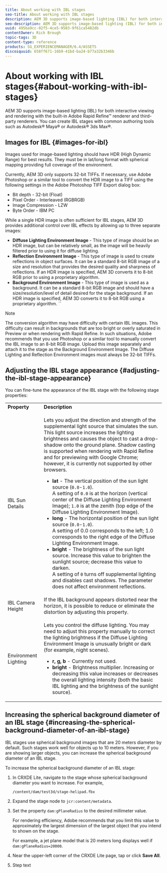 ```yaml
---
title: About working with IBL stages
seo-title: About working with IBL stages
description: AEM 3D supports image-based lighting (IBL) for both interactive viewing and rendering with the built-in Adobe Rapid Refine™ renderer and third-party renderers.
seo-description: AEM 3D supports image-based lighting (IBL) for both interactive viewing and rendering with the built-in Adobe Rapid Refine™ renderer and third-party renderers.
uuid: 495ba9cc-02f5-4ce5-9503-9f61ca5482db
contentOwner: Rick Brough
topic-tags: 3D
content-type: reference
products: SG_EXPERIENCEMANAGER/6.4/ASSETS
discoiquuid: 658ff671-16b9-41bd-ba24-b77a32b3346b
---
```


# About working with IBL stages{#about-working-with-ibl-stages}

AEM 3D supports image-based lighting (IBL) for both interactive viewing and rendering with the built-in Adobe Rapid Refine™ renderer and third-party renderers. You can create IBL stages with common authoring tools such as Autodesk® Maya® or Autodesk® 3ds Max®.

## Images for IBL {#images-for-ibl}

Images used for image-based lighting should have HDR (High Dynamic Range) for best results. They must be in lat/long format with spherical mapping providing full coverage of the environment.

Currently, AEM 3D only supports 32-bit TIFFs. If necessary, use Adobe Photoshop or a similar tool to convert the HDR image to a TIFF using the following settings in the Adobe Photoshop TIFF Export dialog box:

* Bit depth - 32-bit (Float)
* Pixel Order - Interleaved (RGBRGB)
* Image Compression - LZW
* Byte Order - IBM PC

While a single HDR image is often sufficient for IBL stages, AEM 3D provides additional control over IBL effects by allowing up to three separate images:

* **Diffuse Lighting Environment Image** - This type of image should be an HDR image, but can be relatively small, as the image will be heavily filtered prior to using it for diffuse lighting.
* **Reflection Environment Image** - This type of image is used to create reflections in object surfaces. It can be a standard 8-bit RGB image of a size and resolution that provides the desired quality and sharpness of reflections. If an HDR image is specified, AEM 3D converts it to 8-bit RGB prior to using a proprietary algorithm.
* **Background Environment Image** - This type of image is used as a background. It can be a standard 8-bit RGB image and should have a size/resolution/level of detail desired for the stage background. If an HDR image is specified, AEM 3D converts it to 8-bit RGB using a proprietary algorithm. ``

>[!NOTE]
>
>The conversion algorithm may have difficulty with certain IBL images. This difficulty can result in backgrounds that are too bright or overly saturated in Preview or when rendering with Rapid Refine. In such situations, Adobe recommends that you use Photoshop or a similar tool to manually convert the IBL image to an 8-bit RGB image. Upload this image separately and attach it to the stage as the Background Environment Image. The Diffuse Lighting and Reflection Environment images must always be 32-bit TIFFs.

## Adjusting the IBL stage appearance {#adjusting-the-ibl-stage-appearance}

You can fine-tune the appearance of the IBL stage with the following stage properties:

<table> 
 <tbody> 
  <tr> 
   <td><strong>Property</strong><br /> </td> 
   <td><strong>Description</strong></td> 
  </tr> 
  <tr> 
   <td>IBL Sun Details</td> 
   <td><p>Lets you adjust the direction and strength of the supplemental light source that simulates the sun. <span class="diff-html-added">This light source increases the lighting brightness and causes the object to cast a drop-shadow onto the ground plane. Shadow casting is supported when rendering with Rapid Refine and for previewing with Google Chrome; however, it is currently not supported by other browsers.</span></p> 
    <ul> 
     <li><strong>lat</strong> - The vertical position of the sun light source (<code>0.0</code>-<code>1.0</code>).<br /> A setting of <code>0.0</code> is at the horizon (vertical center of the Diffuse Lighting Environment Image); <code>1.0</code> is at the zenith (top edge of the Diffuse Lighting Environment Image).</li> 
     <li><strong>long</strong> - The horizontal position of the sun light source (<code>0.0</code>-<code>1.0</code>).<br /> A setting of 0.0 corresponds to the left; 1.0 corresponds to the right edge of the Diffuse Lighting Environment Image.<br /> </li> 
     <li><strong>bright</strong> - The brightness of the sun light source. Increase this value to brighten the sunlight source; decrease this value to darken. <br /> A setting of <code>0</code> turns off supplemental lighting and disables cast shadows. The parameter does not affect environment reflections.<br /> </li> 
    </ul> </td> 
  </tr> 
  <tr> 
   <td>IBL Camera Height</td> 
   <td>If the IBL background appears distorted near the horizon, it is possible to reduce or eliminate the distortion by adjusting this property. <br /> </td> 
  </tr> 
  <tr> 
   <td>Environment Lighting</td> 
   <td><p><span class="diff-html-added">Lets you control the diffuse lighting. You may need to adjust this property manually to correct the lighting brightness if the Diffuse Lighting Environment Image is unusually bright or dark (for example, night scenes).</span></p> 
    <ul> 
     <li><strong>r, g, b</strong> - Currently not used.</li> 
     <li><strong>bright</strong> - <span class="diff-html-added">Brightness multiplier. Increasing or decreasing this value increases or decreases the overall lighting intensity (both the basic IBL lighting and the brightness of the sunlight source).</span></li> 
    </ul> </td> 
  </tr> 
 </tbody> 
</table>

## Increasing the spherical background diameter of an IBL stage {#increasing-the-spherical-background-diameter-of-an-ibl-stage}

IBL stages use spherical background images that are 20 meters diameter by default. Such stages work well for objects up to 10 meters. However, if you are showing larger objects, you can increase the spherical background diameter of an IBL stage.

To increase the spherical background diameter of an IBL stage:

1. In CRXDE Lite, navigate to the stage whose spherical background diameter you want to increase. For example,

   `/content/dam/test3d/stage-helipad.fbx`

1. Expand the stage node to `jcr:content/metadata`.
1. Set the property `dam:gPlaneRadius` to the desired millimeter value.

   For rendering efficiency, Adobe recommends that you limit this value to approximately the largest dimension of the largest object that you intend to shown on the stage.

   For example, a jet plane model that is 20 meters long displays well if `dam:gPlaneRadius=20000`.

1. Near the upper-left corner of the CRXDE Lite page, tap or click **Save All**.  

1. Step text

